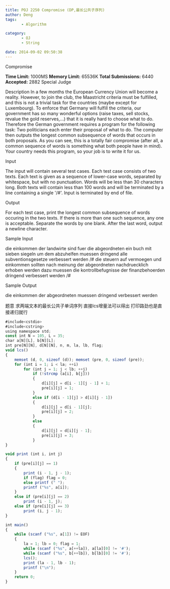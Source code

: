 ```yaml
---
title: POJ 2250 Compromise (DP,最长公共子序列)
author: Deng
tags: 
       - Algorithm

category: 
       - OJ
       - String

date: 2014-09-02 09:50:38
---
```

Compromise

**Time Limit:** 1000MS  **Memory Limit:** 65536K **Total Submissions:** 6440  **Accepted:** 2882  Special Judge

Description
In a few months the European Currency Union will become a reality. However, to join the club, the Maastricht criteria must be fulfilled, and this is not a trivial task for the countries (maybe except for Luxembourg). To enforce that Germany will fulfill the criteria, our government has so many wonderful options (raise taxes, sell stocks, revalue the gold reserves,...) that it is really hard to choose what to do.
Therefore the German government requires a program for the following task:
Two politicians each enter their proposal of what to do. The computer then outputs the longest common subsequence of words that occurs in both proposals. As you can see, this is a totally fair compromise (after all, a common sequence of words is something what both people have in mind).
Your country needs this program, so your job is to write it for us.

Input

The input will contain several test cases.
Each test case consists of two texts. Each text is given as a sequence of lower-case words, separated by whitespace, but with no punctuation. Words will be less than 30 characters long. Both texts will contain less than 100 words and will be terminated by a line containing a single '/#'.
Input is terminated by end of file.

Output

For each test case, print the longest common subsequence of words occuring in the two texts. If there is more than one such sequence, any one is acceptable. Separate the words by one blank. After the last word, output a newline character.

Sample Input

die einkommen der landwirte sind fuer die abgeordneten ein buch mit sieben siegeln um dem abzuhelfen muessen dringend alle subventionsgesetze verbessert werden /# die steuern auf vermoegen und einkommen sollten nach meinung der abgeordneten nachdruecklich erhoben werden dazu muessen die kontrollbefugnisse der finanzbehoerden dringend verbessert werden /#

Sample Output

die einkommen der abgeordneten muessen dringend verbessert werden

题意 求两端文本的最长公共子单词序列 直接lcs增量法可以得出 打印路劲也是直接递归就行

```js 
#include<cstdio>
#include<cstring>
using namespace std;
const int N = 105, L = 35;
char a[N][L], b[N][L];
int pre[N][N], d[N][N], n, m, la, lb, flag;
void lcs()
{
    memset (d, 0, sizeof (d)); memset (pre, 0, sizeof (pre));
    for (int i = 1; i < la; ++i)
        for (int j = 1; j < lb; ++j)
            if (!strcmp (a[i], b[j]))
            {
                d[i][j] = d[i - 1][j - 1] + 1;
                pre[i][j] = 1;
            }
            else if (d[i - 1][j] > d[i][j - 1])
            {
                d[i][j] = d[i - 1][j];
                pre[i][j] = 2;
            }
            else
            {
                d[i][j] = d[i][j - 1];
                pre[i][j] = 3;
            }
}

void print (int i, int j)
{
    if (pre[i][j] == 1)
    {
        print (i - 1, j - 1);
        if (flag) flag = 0;
        else printf (" ");
        printf ("%s", a[i]);
    }
    else if (pre[i][j] == 2)
        print (i - 1, j);
    else if (pre[i][j] == 3)
        print (i, j - 1);
}

int main()
{
    while (scanf ("%s", a[1]) != EOF)
    {
        la = 1; lb = 0; flag = 1;
        while (scanf ("%s", a[++la]), a[la][0] != '#');
        while (scanf ("%s", b[++lb]), b[lb][0] != '#');
        lcs();
        print (la - 1, lb - 1);
        printf ("\n");
    }
    return 0;
}
```